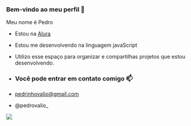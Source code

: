 ### Bem-vindo ao meu perfil 🤍

Meu nome é Pedro

- Estou na [Alura](https://alura.com.br)
- Estou me desenvolvendo na linguagem javaScript
- Utilizo esse espaço para organizar e compartilhas projetos que estou desenvolvendo.

- ### Você pode entrar em contato comigo 📫

- pedrinhovalio@gmail.com

- @pedrovalio_

 ![](https://media.tenor.com/7CuIsrx7m9QAAAAM/i-like-your-cut-g.gif)
